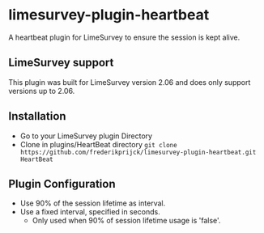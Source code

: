 # limesurvey-plugin-heartbeat
A heartbeat plugin for LimeSurvey to ensure the session is kept alive.

## LimeSurvey support
This plugin was built for LimeSurvey version 2.06 and does only support versions up to 2.06.

## Installation
- Go to your LimeSurvey plugin Directory
- Clone in plugins/HeartBeat directory `git clone https://github.com/frederikprijck/limesurvey-plugin-heartbeat.git HeartBeat`

## Plugin Configuration
- Use 90% of the session lifetime as interval.
- Use a fixed interval, specified in seconds.
  - Only used when 90% of session lifetime usage is 'false'.